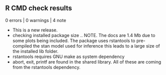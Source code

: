 ## R CMD check results

0 errors | 0 warnings | 4 note

* This is a new release.
* checking installed package size .. NOTE. The docs are 1.4 Mb due to some 
plots being included. The package uses rstantools to pre-compiled the stan
model used for inference this leads to a large size of the installed lib
folder.
* rstantools requires GNU make as system dependency
* abort, exit, printf are found in the shared library. All of these are coming
from the rstantools dependency.
